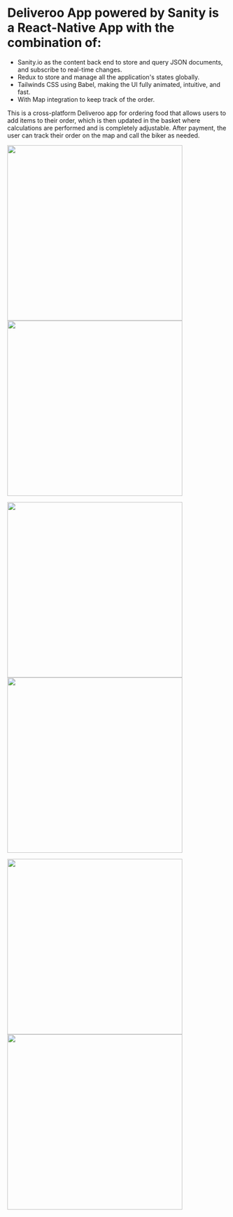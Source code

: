 # Deliveroo App powered by Sanity is a React-Native App with the combination of:
- Sanity.io as the content back end to store and query JSON documents, and subscribe to real-time changes.
- Redux to  store and manage all the application's states globally.
- Tailwinds CSS using Babel, making the UI fully animated, intuitive, and fast.
- With Map integration to keep track of the order.

This is a cross-platform Deliveroo app for ordering food that allows users to add items to their order, which is then updated in the basket where calculations are performed and is completely adjustable. After payment, the user can track their order on the map and call the biker as needed.  


<p float="left">
  <img src="https://github.com/samin-taheri/React_Native_Deliveroo_Redux_Sanity.io/assets/58706708/a691b728-1f81-4dc1-aee4-eba701d73446.png" width="400" />
  <img src="https://github.com/samin-taheri/React_Native_Deliveroo_Redux_Sanity.io/assets/58706708/9287254f-073e-41e1-808c-f2c5b4d68e76.png" width="400" />
</p>


<p float="left">
  <img src="https://github.com/samin-taheri/React_Native_Deliveroo_Redux_Sanity.io/assets/58706708/c9b9e8b7-81cc-477a-88da-181b86ed24bb.png" width="400" />
  <img src="https://github.com/samin-taheri/React_Native_Deliveroo_Redux_Sanity.io/assets/58706708/eb44a8cb-c0a6-469f-95c9-c14b70969bcc.png" width="400" />
</p>

<p float="left">
  <img src="https://github.com/samin-taheri/React_Native_Deliveroo_Redux_Sanity.io/assets/58706708/2ba0f5bb-7d24-4d6c-b4d2-1acf7e491ce7.png" width="400" />
  <img src="https://github.com/samin-taheri/React_Native_Deliveroo_Redux_Sanity.io/assets/58706708/25031b30-f515-43be-8d10-9e7ef1055e96.png" width="400" />
</p>
